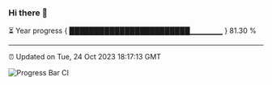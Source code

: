 ### Hi there 👋

⏳ Year progress { ████████████████████████▁▁▁▁▁▁ } 81.30 %

---

⏰ Updated on Tue, 24 Oct 2023 18:17:13 GMT

![Progress Bar CI](https://github.com/liununu/liununu/workflows/Progress%20Bar%20CI/badge.svg)
